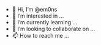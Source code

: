 - 👋 Hi, I’m @em0ns
- 👀 I’m interested in ...
- 🌱 I’m currently learning ...
- 💞️ I’m looking to collaborate on ...
- 📫 How to reach me ...

<!---
em0ns/em0ns is a ✨ special ✨ repository because its `README.md` (this file) appears on your GitHub profile.
You can click the Preview link to take a look at your changes.
--->
